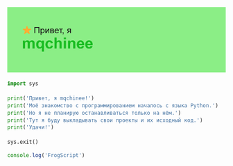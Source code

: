 <img src="canvas.png" alt="mqchinee-banner">

```python
import sys

print('Привет, я mqchinee!')
print('Моё знакомство с программированием началось с языка Python.')
print('Но я не планирую останавливаться только на нём.')
print('Тут я буду выкладывать свои проекты и их исходный код.')
print('Удачи!')

sys.exit()
```

```js
console.log('FrogScript')
```
